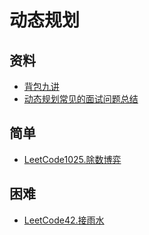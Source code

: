 # 动态规划
## 资料
- [背包九讲](docs/背包九讲.pdf)
- [动态规划常见的面试问题总结](docs/动态规划常见的面试问题总结.pdf)
## 简单
- [LeetCode1025.除数博弈](docs/LeetCode1025.除数博弈.md)
## 困难
- [LeetCode42.接雨水](docs/LeetCode42.接雨水.md)